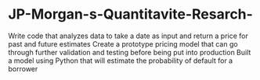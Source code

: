 # JP-Morgan-s-Quantitavite-Resarch-
Write code that analyzes data to take a date as input and return a price for past and future estimates
Create a prototype pricing model that can go through further validation and testing before being put into production
Built a model using Python that will estimate the probability of default for a borrower 
